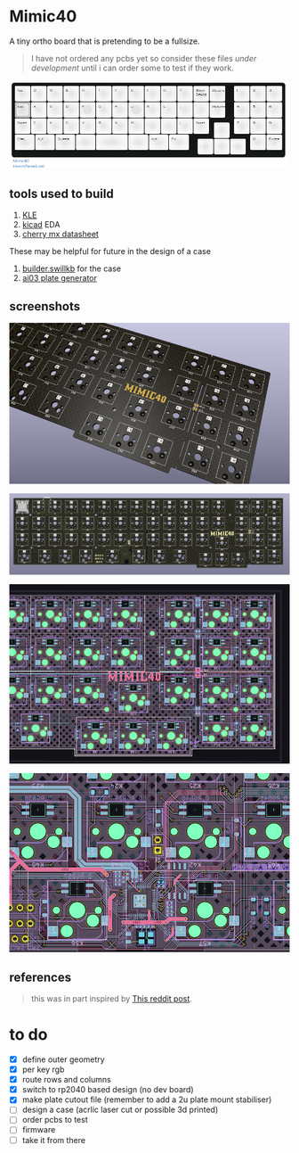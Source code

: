# Mimic40

A tiny ortho board that is pretending to be a fullsize. 

> I have not ordered any pcbs yet so consider these files *under development* until i can order some to test if they work.

![photo of the layout](./layout.png)

<!-- ![image](https://preview.redd.it/kx884bndy0a61.jpg?width=960&crop=smart&auto=webp&s=1fa6bec5f84a0ee9537d982a2f033d2a1d11c4e5) -->

## tools used to build

1. [KLE](http://www.keyboard-layout-editor.com/##@_name=Mimic40&author=kevontheweb.net&background_name=PBT%20Black&style=background-image%2F:%20url('%2F%2Fbg%2F%2Fplastic%2F%2Fpbt-black.png')%2F%3B&$$hashKey=0BG%3B&radii=10px&switchMount=cherry&switchBrand=gateron&switchType=KS-3-Yellow&pcb:false&plate:true%3B&@_c=%23ffffff&p=DSA&f:4%3B&=Tab&=Q&=W&=E&=R&=T&=Y&=U&=I&=O&=P&=Back%20Space&=Delete&_x:0.5%3B&=1&=2&=3%3B&@_c=%23c7c7c7%3B&=Esc&_c=%23ffffff%3B&=A&=S&=D&_n:true%3B&=F&=G&=H&_n:true%3B&=J&=K&=L&=%2F%3B&='&=Return&_x:0.5%3B&=4&=5&=6%3B&@=Shift&=Z&=X&=C&=V&=B&=N&=M&=,&=.&=%2F%2F&=Shift&_x:1.5%3B&=7&=8&=9%3B&@_y:-0.75&x:12.25&t=%23ffffff%3B&=%2F&uarr%2F%3B%3B&@_y:-0.25&t=%23000000&w:1.25%3B&=Ctrl&_w:1.25%3B&=Alt&_w:1.25%3B&=Super&_t=%23ffffff&w:1.25%3B&=%2F&dArr%2F%3B&_t=%23000000&a:7&w:2%3B&=&_t=%23ffffff&a:4&w:1.25%3B&=%2F&uArr%2F%3B&_t=%23000000&w:1.25%3B&=Alt&_w:1.25%3B&=Fn&_x:3.75%3B&=0&=Enter%3B&@_y:-0.75&x:11.25&t=%23ffffff%3B&=%2F&larr%2F%3B&=%2F&darr%2F%3B&=%2F&rarr%2F)
2. [kicad](https://www.kicad.org/download/) EDA
5. [cherry mx datasheet](https://imgur.com/a/XMoHF)
<!-- x. [keyboard firmware builder](https://builder.mrkeebs.com/) for the matrix (if handwired) -->

These may be helpful for future in the design of a case

1. [builder.swillkb](builder.swillkb.com/) for the case
2. [ai03 plate generator](https://kbplate.ai03.com/)

## screenshots

![photo of layout](./3D_2.png)

![photo of layout](./3D_1.png)

![photo of layout](./PCB.png)

![photo of layout for RP2040](./PCB_2.png)

## references

> this was in part inspired by  [This reddit post](https://www.reddit.com/r/MechanicalKeyboards/comments/ksto32/chocolate_bar/?utm_source=share&utm_medium=web2x&context=3).

# to do

- [x] define outer geometry
- [x] per key rgb
- [x] route rows and columns
- [x] switch to rp2040 based design (no dev board)
- [x] make plate cutout file (remember to add a 2u plate mount stabiliser)
- [ ] design a case (acrlic laser cut or possible 3d printed)
- [ ] order pcbs to test
- [ ] firmware
- [ ] take it from there

